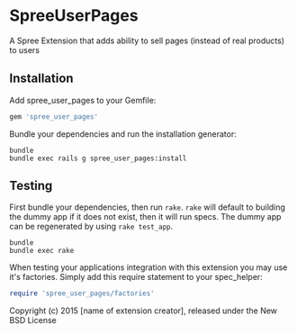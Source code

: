 SpreeUserPages
==============

A Spree Extension that adds ability to sell pages (instead of real products) to users

Installation
------------

Add spree_user_pages to your Gemfile:

```ruby
gem 'spree_user_pages'
```

Bundle your dependencies and run the installation generator:

```shell
bundle
bundle exec rails g spree_user_pages:install
```

Testing
-------

First bundle your dependencies, then run `rake`. `rake` will default to building the dummy app if it does not exist, then it will run specs. The dummy app can be regenerated by using `rake test_app`.

```shell
bundle
bundle exec rake
```

When testing your applications integration with this extension you may use it's factories.
Simply add this require statement to your spec_helper:

```ruby
require 'spree_user_pages/factories'
```

Copyright (c) 2015 [name of extension creator], released under the New BSD License

